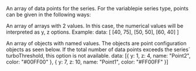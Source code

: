 An array of data points for the series. For the variablepie series type,
points can be given in the following ways:

An array of arrays with 2 values. In this case, the numerical values
will be interpreted as y, z options. Example:
data: [
 [40, 75],
 [50, 50],
 [60, 40]
]


An array of objects with named values. The objects are point
configuration objects as seen below. If the total number of data
points exceeds the series´
turboThreshold, this option is not
available.
data: [{
 y: 1,
 z: 4,
 name: &quot;Point2&quot;,
 color: &quot;#00FF00&quot;
}, {
 y: 7,
 z: 10,
 name: &quot;Point1&quot;,
 color: &quot;#FF00FF&quot;
}]